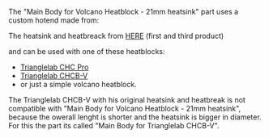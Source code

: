 The "Main Body for Volcano Heatblock - 21mm heatsink" part uses a custom hotend made from:

The heatsink and heatbreack from [HERE](https://de.aliexpress.com/item/1005006240697835.html) (first and third product)

and can be used with one of these heatblocks: 
- [Trianglelab CHC Pro](https://de.aliexpress.com/item/1005004224332574.html)
- [Trianglelab CHCB-V](https://de.aliexpress.com/item/1005009094131015.html)
- or just a simple volcano heatblock.


The Trianglelab CHCB-V with his original heatsink and heatbreak is not compatible with "Main Body for Volcano Heatblock - 21mm heatsink", because the owerall lenght is shorter and the heatsink is bigger in diameter. For this the part its called "Main Body for Trianglelab CHCB-V".



